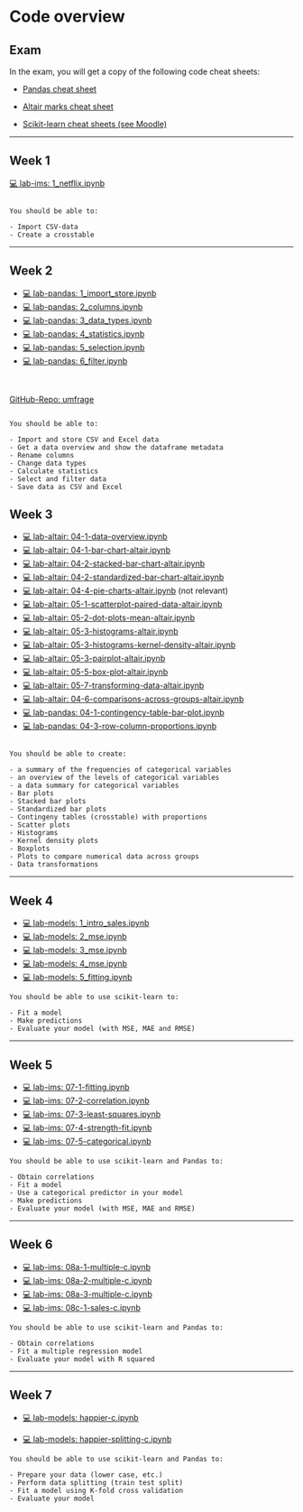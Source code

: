 # Code overview

## Exam

In the exam, you will get a copy of the following code cheat sheets: 

- [Pandas cheat sheet](https://pandas.pydata.org/Pandas_Cheat_Sheet.pdf)

- [Altair marks cheat sheet](../code/altair-marks.md)

- [Scikit-learn cheat sheets (see Moodle)](https://e-learning.hdm-stuttgart.de/moodle/mod/resource/view.php?id=284764&redirect=1)

---

## Week 1

[💻 lab-ims: 1_netflix.ipynb](https://colab.research.google.com/github/kirenz/lab-ims/blob/main/ae/1_netflix.ipynb)


```{note}

You should be able to:

- Import CSV-data
- Create a crosstable

```

---


## Week 2

- [💻 lab-pandas: 1_import_store.ipynb](https://colab.research.google.com/github/kirenz/lab-pandas/blob/main/ae/1_import_store.ipynb)
- [💻 lab-pandas: 2_columns.ipynb](https://colab.research.google.com/github/kirenz/lab-pandas/blob/main/ae/2_columns.ipynb)
- [💻 lab-pandas: 3_data_types.ipynb](https://colab.research.google.com/github/kirenz/lab-pandas/blob/main/ae/3_data_types.ipynb)
- [💻 lab-pandas: 4_statistics.ipynb](https://colab.research.google.com/github/kirenz/lab-pandas/blob/main/ae/4_statistics.ipynb)
- [💻 lab-pandas: 5_selection.ipynb](https://colab.research.google.com/github/kirenz/lab-pandas/blob/main/ae/5_selection.ipynb)
- [💻 lab-pandas: 6_filter.ipynb](https://colab.research.google.com/github/kirenz/lab-pandas/blob/main/ae/6_filter.ipynb)

<br>

[GitHub-Repo: umfrage](https://github.com/kirenz/umfrage)

```{note}

You should be able to:

- Import and store CSV and Excel data
- Get a data overview and show the dataframe metadata
- Rename columns
- Change data types
- Calculate statistics
- Select and filter data
- Save data as CSV and Excel

```


## Week 3

- [💻 lab-altair: 04-1-data-overview.ipynb](https://colab.research.google.com/github/kirenz/lab-altair/blob/main/ae/04-1-data-overview.ipynb)
- [💻 lab-altair: 04-1-bar-chart-altair.ipynb](https://colab.research.google.com/github/kirenz/lab-altair/blob/main/ae/04-1-bar-chart-altair.ipynb)
- [💻 lab-altair: 04-2-stacked-bar-chart-altair.ipynb](https://colab.research.google.com/github/kirenz/lab-altair/blob/main/ae/04-2-stacked-bar-chart-altair.ipynb)
- [💻 lab-altair: 04-2-standardized-bar-chart-altair.ipynb](https://colab.research.google.com/github/kirenz/lab-altair/blob/main/ae/04-2-standardized-bar-chart-altair.ipynb)
- [💻 lab-altair: 04-4-pie-charts-altair.ipynb](https://colab.research.google.com/github/kirenz/lab-altair/blob/main/ae/04-4-pie-charts-altair.ipynb) (not relevant)
- [💻 lab-altair: 05-1-scatterplot-paired-data-altair.ipynb](https://colab.research.google.com/github/kirenz/lab-altair/blob/main/ae/05-1-scatterplot-paired-data-altair.ipynb)
- [💻 lab-altair: 05-2-dot-plots-mean-altair.ipynb](https://colab.research.google.com/github/kirenz/lab-altair/blob/main/ae/05-2-dot-plots-mean-altair.ipynb)
- [💻 lab-altair: 05-3-histograms-altair.ipynb](https://colab.research.google.com/github/kirenz/lab-altair/blob/main/ae/05-3-histograms-altair.ipynb)
- [💻 lab-altair: 05-3-histograms-kernel-density-altair.ipynb](https://colab.research.google.com/github/kirenz/lab-altair/blob/main/ae/05-3-histograms-kernel-density-altair.ipynb)
- [💻 lab-altair: 05-3-pairplot-altair.ipynb](https://colab.research.google.com/github/kirenz/lab-altair/blob/main/ae/05-3-pairplot-altair.ipynb)
- [💻 lab-altair: 05-5-box-plot-altair.ipynb](https://colab.research.google.com/github/kirenz/lab-altair/blob/main/ae/05-5-box-plot-altair.ipynb)
- [💻 lab-altair: 05-7-transforming-data-altair.ipynb](https://colab.research.google.com/github/kirenz/lab-altair/blob/main/ae/05-7-transforming-data-altair.ipynb)
- [💻 lab-altair: 04-6-comparisons-across-groups-altair.ipynb](https://colab.research.google.com/github/kirenz/lab-altair/blob/main/ae/04-6-comparisons-across-groups-altair.ipynb)
- [💻 lab-pandas: 04-1-contingency-table-bar-plot.ipynb](https://colab.research.google.com/github/kirenz/lab-pandas/blob/main/crosstable/04-1-contingency-table-bar-plot.ipynb)
- [💻 lab-pandas: 04-3-row-column-proportions.ipynb](https://colab.research.google.com/github/kirenz/lab-pandas/blob/main/crosstable/04-3-row-column-proportions.ipynb)


```{note}

You should be able to create:

- a summary of the frequencies of categorical variables 
- an overview of the levels of categorical variables
- a data summary for categorical variables
- Bar plots 
- Stacked bar plots
- Standardized bar plots 
- Contingeny tables (crosstable) with proportions
- Scatter plots
- Histograms
- Kernel density plots
- Boxplots
- Plots to compare numerical data across groups
- Data transformations
```



---

## Week 4


- [💻 lab-models: 1_intro_sales.ipynb](https://colab.research.google.com/github/kirenz/lab-models/blob/main/ae/1_intro_sales.ipynb)
- [💻 lab-models: 2_mse.ipynb](https://colab.research.google.com/github/kirenz/lab-models/blob/main/ae/2_mse.ipynb)
- [💻 lab-models: 3_mse.ipynb](https://colab.research.google.com/github/kirenz/lab-models/blob/main/ae/3_mse.ipynb)
- [💻 lab-models: 4_mse.ipynb](https://colab.research.google.com/github/kirenz/lab-models/blob/main/ae/4_mse.ipynb)
- [💻 lab-models: 5_fitting.ipynb](https://colab.research.google.com/github/kirenz/lab-models/blob/main/ae/5_fitting.ipynb)


```{note}
You should be able to use scikit-learn to:

- Fit a model
- Make predictions
- Evaluate your model (with MSE, MAE and RMSE)

```

---

## Week 5

- [💻 lab-ims: 07-1-fitting.ipynb](https://colab.research.google.com/github/kirenz/lab-ims/blob/main/ims/07-1-fitting.ipynb)
- [💻 lab-ims: 07-2-correlation.ipynb](https://colab.research.google.com/github/kirenz/lab-ims/blob/main/ims/07-2-correlation.ipynb)
- [💻 lab-ims: 07-3-least-squares.ipynb](https://colab.research.google.com/github/kirenz/lab-ims/blob/main/ims/07-3-least-squares.ipynb)
- [💻 lab-ims: 07-4-strength-fit.ipynb](https://colab.research.google.com/github/kirenz/lab-ims/blob/main/ims/07-4-strength-fit.ipynb)
- [💻 lab-ims: 07-5-categorical.ipynb](https://colab.research.google.com/github/kirenz/lab-ims/blob/main/ims/07-5-categorical.ipynb)


```{note}
You should be able to use scikit-learn and Pandas to:

- Obtain correlations
- Fit a model
- Use a categorical predictor in your model
- Make predictions
- Evaluate your model (with MSE, MAE and RMSE)

```

---

## Week 6

- [💻 lab-ims: 08a-1-multiple-c.ipynb](https://colab.research.google.com/github/kirenz/lab-ims/blob/main/ims/08a-1-multiple-c.ipynb)
- [💻 lab-ims: 08a-2-multiple-c.ipynb](https://colab.research.google.com/github/kirenz/lab-ims/blob/main/ims/08a-2-multiple-c.ipynb)
- [💻 lab-ims: 08a-3-multiple-c.ipynb](https://colab.research.google.com/github/kirenz/lab-ims/blob/main/ims/08a-3-multiple-c.ipynb)
- [💻 lab-ims: 08c-1-sales-c.ipynb](https://colab.research.google.com/github/kirenz/lab-ims/blob/main/ims/08c-1-sales-c.ipynb)



```{note}
You should be able to use scikit-learn and Pandas to:

- Obtain correlations
- Fit a multiple regression model
- Evaluate your model with R squared 

```

---

## Week 7

- [💻 lab-models: happier-c.ipynb](https://colab.research.google.com/github/kirenz/lab-models/blob/main/mr/happier-c.ipynb)

- [💻 lab-models: happier-splitting-c.ipynb](https://colab.research.google.com/github/kirenz/lab-models/blob/main/mr/happier-splitting-c.ipynb)


<!--

- [💻 lab-ims: 08c-2-sales-c.ipynb (with data splitting)](https://colab.research.google.com/github/kirenz/lab-ims/blob/main/ims/08c-2-sales-c.ipynb)

-->

```{note}
You should be able to use scikit-learn and Pandas to:

- Prepare your data (lower case, etc.)
- Perform data splitting (train test split)
- Fit a model using K-fold cross validation
- Evaluate your model

```

<!--

---

## Week 5

- [28. Introduction to models](../code/28-ds-happy-scikit.ipynb)

---

Numbers 29 to 32 are application exercises:


- Models 1: Sales and ads (Nr. 29): [💻](../ae/models_1/07a-intro-sales-g.ipynb)
- Models 2: Mean squared error 1 (Nr. 30): [💻](../ae/models_2/07b-1-mse-g.ipynb)
- Models 3: Mean squared error 2 (Nr. 31): [💻](../ae/models_3/07b-2-mse-g.ipynb)
- Models 4: Mean squared error 3 (Nr. 32): [💻](../ae/models_4/07b-3-mse-g.ipynb)

---


- [33. Fitting a model](../code/33-fitting.ipynb)

---



```{note}
You should be able to use scikit-learn to:

- Fit a model
- Make predictions
- Evaluate your model (with MSE and RMSE)

```

---

## Week 6

Market research

- [35. Data splitting](../code/35-ds-happy-scikit-splitting.ipynb)

Statistics

- [36. Correlation](../code/36-correlation.ipynb)
- [37. Least squares regression](../code/37-least-squares.ipynb)
- [38. R squared](../code/38-strength-fit.ipynb)
- [39. Categorical predictors with two levels](../code/39-categorical.ipynb)


```{note}
You should be able to use scikit-learn to:

- Obtain correlations
- Use a categorical predictor in your model
- Fit a model using data splitting
- Evaluate your model with R squared 

```

---

## Week 7


- [43. Multiple predictors regression 1](../code/44-1-multiple.ipynb)
- [44. Multiple predictors regression 2](../code/45-2-multiple.ipynb)
- [45. Multiple predictors regression 3](../code/46-3-multiple.ipynb)

```{note}
You should be able to use scikit-learn to:

- create a model with multiple predictors

```

---


## Week 8

- [48. Randomization experiments](../code/48-discrimination.ipynb) (not relevant for exam: you don't need to memorize the code. See week 9)

- [49. Probability of an event](../code/49-logistic.ipynb)

- [50. Multiple predictors classification](../code/50-logistic.ipynb)


```{note}
You should be able to use scikit-learn to:

- create a train and test set
- create a logistic regression model with cross-fold-validation
- investigate your models performance 

```

---

## Week 9

- [54. Hypothesis tesing opportunity cost ](../code/54-opportunity.ipynb)

- [56. Bootsrapping medical case](../code/56-medical-case.ipynb)

```{note}
You should be able to 

- change the variables to make calculations
- use the code to make all necessary calculations

You don't need to memorize the code (it would be provided in the exam). However, you would need to adapt some of the variables (like `n` or `p` in the bootsrapping example).

```

## Week 10

- [59. Mathematical introduction (exercise)](../code/59-mathematical-c.ipynb)
- [59. Mathematical introduction (solution)](../code/59-mathematical.ipynb)



```{note}
You should be able to 

- change the variables to make calculations
- use the code to make all necessary calculations

You don't need to memorize the code (it would be provided in the exam). However, you would need to adapt some of the variables.

```

---

-->